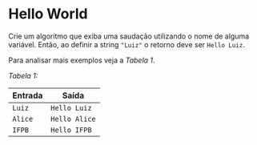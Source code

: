 # Hello World

Crie um algoritmo que exiba uma saudação utilizando o nome de alguma variável. Então, ao definir a string `"Luiz"` o retorno deve ser `Hello Luiz`.

Para analisar mais exemplos veja a _Tabela 1_.

_Tabela 1:_

| Entrada | Saída         |
| ------- | ------------- |
| `Luiz`  | `Hello Luiz`  |
| `Alice` | `Hello Alice` |
| `IFPB`  | `Hello IFPB`  |
